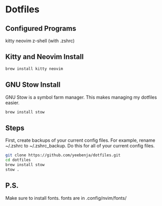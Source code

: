 # Dotfiles

## Configured Programs
kitty
neovim
z-shell (with .zshrc)

## Kitty and Neovim Install
```bash
brew install kitty neovim
```

## GNU Stow Install
GNU Stow is a symbol farm manager. This makes managing my dotfiles easier.
```bash
brew install stow 
```

## Steps
First, create backups of your current config files. For example, rename ~/.zshrc to ~/.zshrc_backup. Do this for all of your current config files.
```bash
git clone https://github.com/yeebenja/dotfiles.git
cd dotfiles
brew install stow
stow .
```

## P.S.
Make sure to install fonts. fonts are in .config/nvim/fonts/

